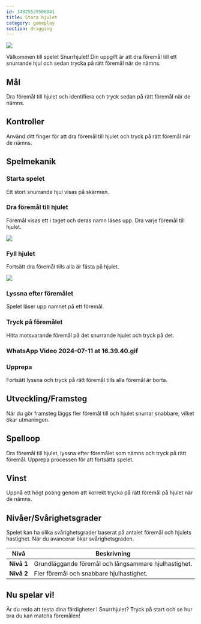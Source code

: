 ```yaml
---
id: 34825529506841
title: Stora hjulet
category: gameplay
section: dragging
---
```

![](https://help.studycat.com/hc/article_attachments/34931476777625)

Välkommen till spelet Snurrhjulet! Din uppgift är att dra föremål till ett snurrande hjul och sedan trycka på rätt föremål när de nämns.

## Mål

Dra föremål till hjulet och identifiera och tryck sedan på rätt föremål när de nämns.

## Kontroller

Använd ditt finger för att dra föremål till hjulet och tryck på rätt föremål när de nämns.

## Spelmekanik

### Starta spelet

Ett stort snurrande hjul visas på skärmen.

### Dra föremål till hjulet 

Föremål visas ett i taget och deras namn läses upp. Dra varje föremål till hjulet.

![](https://help.studycat.com/hc/article_attachments/34932060072217)

### Fyll hjulet

Fortsätt dra föremål tills alla är fästa på hjulet.

![](https://help.studycat.com/hc/article_attachments/34825529495577)

### Lyssna efter föremålet

Spelet läser upp namnet på ett föremål.

### Tryck på föremålet

Hitta motsvarande föremål på det snurrande hjulet och tryck på det.

### WhatsApp Video 2024-07-11 at 16.39.40.gif

### Upprepa

Fortsätt lyssna och tryck på rätt föremål tills alla föremål är borta.

## Utveckling/Framsteg

När du gör framsteg läggs fler föremål till och hjulet snurrar snabbare, vilket ökar utmaningen.

## Spelloop

Dra föremål till hjulet, lyssna efter föremålet som nämns och tryck på rätt föremål. Upprepa processen för att fortsätta spelet.

## Vinst

Uppnå ett högt poäng genom att korrekt trycka på rätt föremål på hjulet när de nämns.

## Nivåer/Svårighetsgrader

Spelet kan ha olika svårighetsgrader baserat på antalet föremål och hjulets hastighet. När du avancerar ökar svårighetsgraden.

| Nivå | Beskrivning |
| --- | --- |
| **Nivå&nbsp;1** | Grundläggande föremål och långsammare hjulhastighet. |
| **Nivå&nbsp;2** | Fler föremål och snabbare hjulhastighet. |

## Nu spelar vi!

Är du redo att testa dina färdigheter i Snurrhjulet? Tryck på start och se hur bra du kan matcha föremålen!


